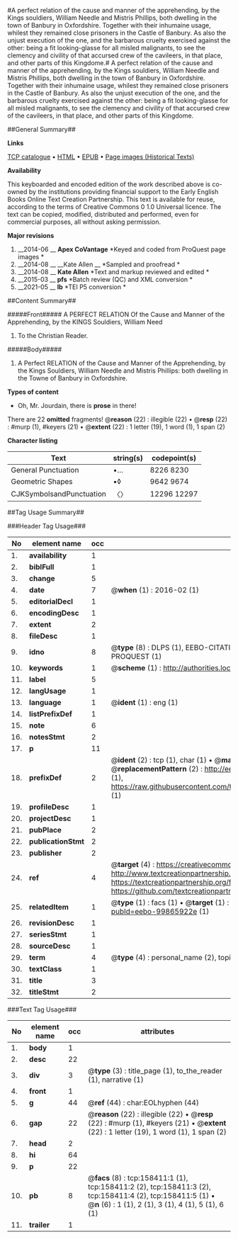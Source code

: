 #A perfect relation of the cause and manner of the apprehending, by the Kings souldiers, William Needle and Mistris Phillips, both dwelling in the town of Banbury in Oxfordshire. Together with their inhumaine usage, whilest they remained close prisoners in the Castle of Banbury. As also the unjust execution of the one, and the barbarous cruelty exercised against the other: being a fit looking-glasse for all misled malignants, to see the clemency and civility of that accursed crew of the cavileers, in that place, and other parts of this Kingdome.#
A perfect relation of the cause and manner of the apprehending, by the Kings souldiers, William Needle and Mistris Phillips, both dwelling in the town of Banbury in Oxfordshire. Together with their inhumaine usage, whilest they remained close prisoners in the Castle of Banbury. As also the unjust execution of the one, and the barbarous cruelty exercised against the other: being a fit looking-glasse for all misled malignants, to see the clemency and civility of that accursed crew of the cavileers, in that place, and other parts of this Kingdome.

##General Summary##

**Links**

[TCP catalogue](http://www.ota.ox.ac.uk/tcp/)  • 
[HTML](http://tei.it.ox.ac.uk/tcp/Texts-HTML/free/A90/A90484.html)  • 
[EPUB](http://tei.it.ox.ac.uk/tcp/Texts-EPUB/free/A90/A90484.epub) • 
[Page images (Historical Texts)](https://historicaltexts.jisc.ac.uk/eebo-99865922e)

**Availability**

This keyboarded and encoded edition of the work described above is co-owned by the
    institutions providing financial support to the Early English Books Online Text Creation
    Partnership. This text is available for reuse, according to the terms of  Creative Commons 0 1.0 Universal
    licence. The text can be copied, modified, distributed and performed, even for commercial
    purposes, all without asking permission.

**Major revisions**

1. __2014-06 __ __Apex CoVantage__ *Keyed and coded from ProQuest page images *
1. __2014-08 __ __Kate Allen __ *Sampled and proofread *
1. __2014-08 __ __Kate Allen__ *Text and markup reviewed and edited *
1. __2015-03 __ __pfs__ *Batch review (QC) and XML conversion *
1. __2021-05 __ __lb__ *TEI P5 conversion *

##Content Summary##

#####Front#####
A PERFECT RELATION Of the Cause and Manner of the Apprehending, by the KINGS Souldiers, William Need
1. To the Christian Reader.

#####Body#####

1. A Perfect RELATION of the Cause and Manner of the Apprehending, by the Kings Souldiers, William Needle and Mistris Phillips: both dwelling in the Towne of Banbury in Oxfordshire.

**Types of content**

  * Oh, Mr. Jourdain, there is **prose** in there!

There are 22 **omitted** fragments! 
 @__reason__ (22) : illegible (22)  •  @__resp__ (22) : #murp (1), #keyers (21)  •  @__extent__ (22) : 1 letter (19), 1 word (1), 1 span (2)

**Character listing**


|Text|string(s)|codepoint(s)|
|---|---|---|
|General Punctuation|•…|8226 8230|
|Geometric Shapes|▪◊|9642 9674|
|CJKSymbolsandPunctuation|〈〉|12296 12297|

##Tag Usage Summary##

###Header Tag Usage###

|No|element name|occ|attributes|
|---|---|---|---|
|1.|__availability__|1||
|2.|__biblFull__|1||
|3.|__change__|5||
|4.|__date__|7| @__when__ (1) : 2016-02 (1)|
|5.|__editorialDecl__|1||
|6.|__encodingDesc__|1||
|7.|__extent__|2||
|8.|__fileDesc__|1||
|9.|__idno__|8| @__type__ (8) : DLPS (1), EEBO-CITATION (1), VID (1), EEBO-PROQUEST (1), STC (3), PROQUEST (1)|
|10.|__keywords__|1| @__scheme__ (1) : http://authorities.loc.gov/ (1)|
|11.|__label__|5||
|12.|__langUsage__|1||
|13.|__language__|1| @__ident__ (1) : eng (1)|
|14.|__listPrefixDef__|1||
|15.|__note__|6||
|16.|__notesStmt__|2||
|17.|__p__|11||
|18.|__prefixDef__|2| @__ident__ (2) : tcp (1), char (1)  •  @__matchPattern__ (2) : ([0-9\-]+):([0-9IVX]+) (1), (.+) (1)  •  @__replacementPattern__ (2) : http://eebo.chadwyck.com/downloadtiff?vid=$1&page=$2 (1), https://raw.githubusercontent.com/textcreationpartnership/Texts/master/tcpchars.xml#$1 (1)|
|19.|__profileDesc__|1||
|20.|__projectDesc__|1||
|21.|__pubPlace__|2||
|22.|__publicationStmt__|2||
|23.|__publisher__|2||
|24.|__ref__|4| @__target__ (4) : https://creativecommons.org/publicdomain/zero/1.0/ (1), http://www.textcreationpartnership.org/docs/. (1), https://textcreationpartnership.org/faq/#faq05 (1), https://github.com/textcreationpartnership (1)|
|25.|__relatedItem__|1| @__type__ (1) : facs (1)  •  @__target__ (1) : https://data.historicaltexts.jisc.ac.uk/view?pubId=eebo-99865922e (1)|
|26.|__revisionDesc__|1||
|27.|__seriesStmt__|1||
|28.|__sourceDesc__|1||
|29.|__term__|4| @__type__ (4) : personal_name (2), topical_term (1), geographic_name (1)|
|30.|__textClass__|1||
|31.|__title__|3||
|32.|__titleStmt__|2||


###Text Tag Usage###

|No|element name|occ|attributes|
|---|---|---|---|
|1.|__body__|1||
|2.|__desc__|22||
|3.|__div__|3| @__type__ (3) : title_page (1), to_the_reader (1), narrative (1)|
|4.|__front__|1||
|5.|__g__|44| @__ref__ (44) : char:EOLhyphen (44)|
|6.|__gap__|22| @__reason__ (22) : illegible (22)  •  @__resp__ (22) : #murp (1), #keyers (21)  •  @__extent__ (22) : 1 letter (19), 1 word (1), 1 span (2)|
|7.|__head__|2||
|8.|__hi__|64||
|9.|__p__|22||
|10.|__pb__|8| @__facs__ (8) : tcp:158411:1 (1), tcp:158411:2 (2), tcp:158411:3 (2), tcp:158411:4 (2), tcp:158411:5 (1)  •  @__n__ (6) : 1 (1), 2 (1), 3 (1), 4 (1), 5 (1), 6 (1)|
|11.|__trailer__|1||

